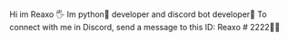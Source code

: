 Hi im Reaxo 🖐
Im python🐛 developer and discord bot developer🤖
To connect with me in Discord, send a message to this ID: Reaxo # 2222👨‍💼
